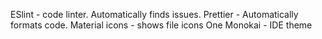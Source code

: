 ESlint - code linter. Automatically finds issues.
Prettier -  Automatically formats code.
Material icons - shows file icons
One Monokai - IDE theme
